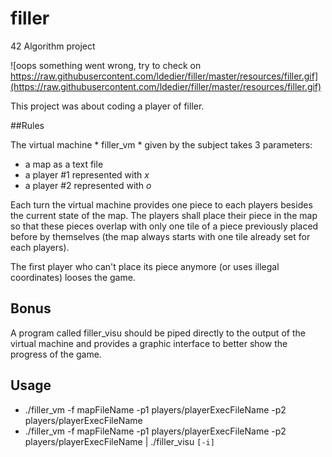 # filler
42 Algorithm project

![oops something went wrong, try to check on https://raw.githubusercontent.com/ldedier/filler/master/resources/filler.gif](https://raw.githubusercontent.com/ldedier/filler/master/resources/filler.gif)

This project was about coding a player of filler.

##Rules

The virtual machine * filler_vm * given by the subject takes 3 parameters:

* a map as a text file
* a player #1 represented with *x*
* a player #2 represented with *o*

Each turn the virtual machine provides one piece to each players besides the current state of the map.
The players shall place their piece in the map so that these pieces overlap with only one tile of a piece previously placed before by themselves (the map always starts with one tile already set for each players).

The first player who can't place its piece anymore (or uses illegal coordinates) looses the game.

## Bonus

A program called filler_visu should be piped directly to the output of the virtual machine and provides a graphic interface to better show the progress of the game.

## Usage

* ./filler_vm -f mapFileName -p1 players/playerExecFileName -p2 players/playerExecFileName
* ./filler_vm -f mapFileName -p1 players/playerExecFileName -p2 players/playerExecFileName | ./filler_visu `[-i]`
